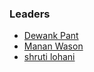 ### Leaders
* [Dewank Pant](mailto:dewank.pant@owasp.org)
* [Manan Wason](mailto:manan.wason@owasp.org)
* [shruti lohani](mailto:shruti.lohani@owasp.org)
